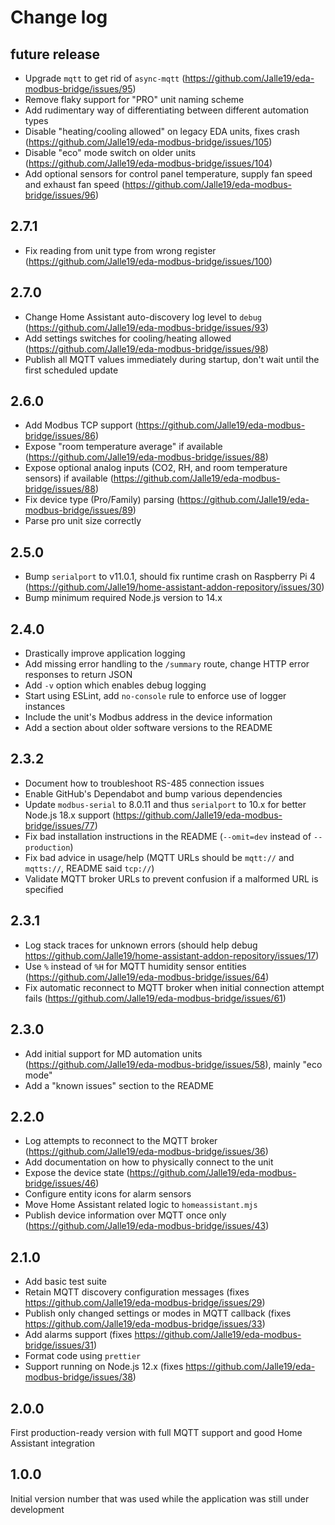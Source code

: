 # Change log

## future release

* Upgrade `mqtt` to get rid of `async-mqtt` (https://github.com/Jalle19/eda-modbus-bridge/issues/95)
* Remove flaky support for "PRO" unit naming scheme
* Add rudimentary way of differentiating between different automation types
* Disable "heating/cooling allowed" on legacy EDA units, fixes crash (https://github.com/Jalle19/eda-modbus-bridge/issues/105)
* Disable "eco" mode switch on older units (https://github.com/Jalle19/eda-modbus-bridge/issues/104)
* Add optional sensors for control panel temperature, supply fan speed and exhaust fan speed (https://github.com/Jalle19/eda-modbus-bridge/issues/96)

## 2.7.1

* Fix reading from unit type from wrong register (https://github.com/Jalle19/eda-modbus-bridge/issues/100)

## 2.7.0

* Change Home Assistant auto-discovery log level to `debug` (https://github.com/Jalle19/eda-modbus-bridge/issues/93)
* Add settings switches for cooling/heating allowed (https://github.com/Jalle19/eda-modbus-bridge/issues/98)
* Publish all MQTT values immediately during startup, don't wait until the first scheduled update

## 2.6.0

* Add Modbus TCP support (https://github.com/Jalle19/eda-modbus-bridge/issues/86)
* Expose "room temperature average" if available (https://github.com/Jalle19/eda-modbus-bridge/issues/88)
* Expose optional analog inputs (CO2, RH, and room temperature sensors) if available (https://github.com/Jalle19/eda-modbus-bridge/issues/88)
* Fix device type (Pro/Family) parsing (https://github.com/Jalle19/eda-modbus-bridge/issues/89)
* Parse pro unit size correctly

## 2.5.0

* Bump `serialport` to v11.0.1, should fix runtime crash on Raspberry Pi 4 (https://github.com/Jalle19/home-assistant-addon-repository/issues/30)
* Bump minimum required Node.js version to 14.x

## 2.4.0

* Drastically improve application logging
* Add missing error handling to the `/summary` route, change HTTP error responses to return JSON
* Add `-v` option which enables debug logging
* Start using ESLint, add `no-console` rule to enforce use of logger instances
* Include the unit's Modbus address in the device information
* Add a section about older software versions to the README

## 2.3.2

* Document how to troubleshoot RS-485 connection issues
* Enable GitHub's Dependabot and bump various dependencies
* Update `modbus-serial` to 8.0.11 and thus `serialport` to 10.x for better Node.js 18.x support (https://github.com/Jalle19/eda-modbus-bridge/issues/77)
* Fix bad installation instructions in the README (`--omit=dev` instead of `--production`)
* Fix bad advice in usage/help (MQTT URLs should be `mqtt://` and `mqtts://`, README said `tcp://`)
* Validate MQTT broker URLs to prevent confusion if a malformed URL is specified

## 2.3.1

* Log stack traces for unknown errors (should help debug https://github.com/Jalle19/home-assistant-addon-repository/issues/17)
* Use `%` instead of `%H` for MQTT humidity sensor entities (https://github.com/Jalle19/eda-modbus-bridge/issues/64)
* Fix automatic reconnect to MQTT broker when initial connection attempt fails (https://github.com/Jalle19/eda-modbus-bridge/issues/61)

## 2.3.0

* Add initial support for MD automation units (https://github.com/Jalle19/eda-modbus-bridge/issues/58), mainly "eco mode"
* Add a "known issues" section to the README

## 2.2.0

* Log attempts to reconnect to the MQTT broker (https://github.com/Jalle19/eda-modbus-bridge/issues/36)
* Add documentation on how to physically connect to the unit
* Expose the device state (https://github.com/Jalle19/eda-modbus-bridge/issues/46)
* Configure entity icons for alarm sensors
* Move Home Assistant related logic to `homeassistant.mjs`
* Publish device information over MQTT once only (https://github.com/Jalle19/eda-modbus-bridge/issues/43)

## 2.1.0

* Add basic test suite
* Retain MQTT discovery configuration messages (fixes https://github.com/Jalle19/eda-modbus-bridge/issues/29)
* Publish only changed settings or modes in MQTT callback (fixes https://github.com/Jalle19/eda-modbus-bridge/issues/33)
* Add alarms support (fixes https://github.com/Jalle19/eda-modbus-bridge/issues/31)
* Format code using `prettier`
* Support running on Node.js 12.x (fixes https://github.com/Jalle19/eda-modbus-bridge/issues/38)

## 2.0.0

First production-ready version with full MQTT support and good Home Assistant integration

## 1.0.0

Initial version number that was used while the application was still under development
